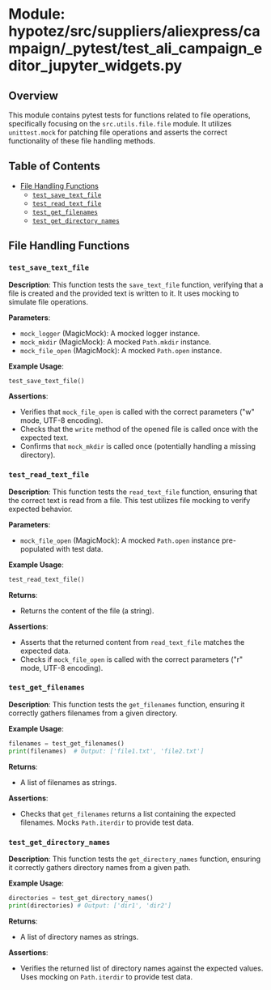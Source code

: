 # Module: hypotez/src/suppliers/aliexpress/campaign/_pytest/test_ali_campaign_editor_jupyter_widgets.py

## Overview

This module contains pytest tests for functions related to file operations, specifically focusing on the `src.utils.file.file` module.  It utilizes `unittest.mock` for patching file operations and asserts the correct functionality of these file handling methods.

## Table of Contents

- [File Handling Functions](#file-handling-functions)
    - [`test_save_text_file`](#test_save_text_file)
    - [`test_read_text_file`](#test_read_text_file)
    - [`test_get_filenames`](#test_get_filenames)
    - [`test_get_directory_names`](#test_get_directory_names)


## File Handling Functions

### `test_save_text_file`

**Description**: This function tests the `save_text_file` function, verifying that a file is created and the provided text is written to it. It uses mocking to simulate file operations.

**Parameters**:

- `mock_logger` (MagicMock): A mocked logger instance.
- `mock_mkdir` (MagicMock): A mocked `Path.mkdir` instance.
- `mock_file_open` (MagicMock): A mocked `Path.open` instance.

**Example Usage**:

```python
test_save_text_file()
```

**Assertions**:

- Verifies that `mock_file_open` is called with the correct parameters ("w" mode, UTF-8 encoding).
- Checks that the `write` method of the opened file is called once with the expected text.
- Confirms that `mock_mkdir` is called once (potentially handling a missing directory).


### `test_read_text_file`

**Description**: This function tests the `read_text_file` function, ensuring that the correct text is read from a file.  This test utilizes file mocking to verify expected behavior.

**Parameters**:

- `mock_file_open` (MagicMock): A mocked `Path.open` instance pre-populated with test data.

**Example Usage**:

```python
test_read_text_file()
```

**Returns**:

- Returns the content of the file (a string).

**Assertions**:

- Asserts that the returned content from `read_text_file` matches the expected data.
- Checks if `mock_file_open` is called with the correct parameters ("r" mode, UTF-8 encoding).

### `test_get_filenames`

**Description**: This function tests the `get_filenames` function, ensuring it correctly gathers filenames from a given directory.

**Example Usage**:

```python
filenames = test_get_filenames()
print(filenames)  # Output: ['file1.txt', 'file2.txt']
```

**Returns**:

- A list of filenames as strings.

**Assertions**:

- Checks that `get_filenames` returns a list containing the expected filenames.  Mocks `Path.iterdir` to provide test data.


### `test_get_directory_names`

**Description**: This function tests the `get_directory_names` function, ensuring it correctly gathers directory names from a given path.

**Example Usage**:

```python
directories = test_get_directory_names()
print(directories) # Output: ['dir1', 'dir2']
```

**Returns**:

- A list of directory names as strings.

**Assertions**:

- Verifies the returned list of directory names against the expected values. Uses mocking on `Path.iterdir` to provide test data.